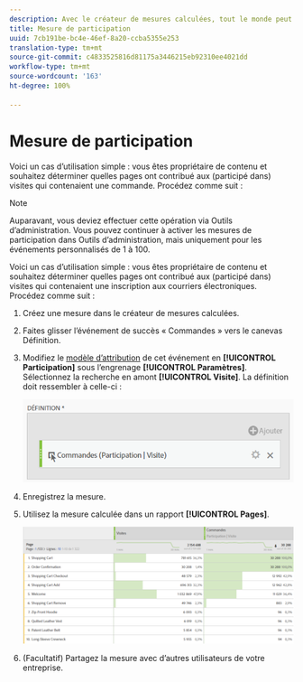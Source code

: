 ```yaml
---
description: Avec le créateur de mesures calculées, tout le monde peut créer une mesure de participation.
title: Mesure de participation
uuid: 7cb191be-bc4e-46ef-8a20-ccba5355e253
translation-type: tm+mt
source-git-commit: c4833525816d81175a3446215eb92310ee4021dd
workflow-type: tm+mt
source-wordcount: '163'
ht-degree: 100%

---
```



# Mesure de participation

Voici un cas d’utilisation simple : vous êtes propriétaire de contenu et souhaitez déterminer quelles pages ont contribué aux (participé dans) visites qui contenaient une commande. Procédez comme suit :

>[!NOTE]
>
>Auparavant, vous deviez effectuer cette opération via Outils d’administration. Vous pouvez continuer à activer les mesures de participation dans Outils d’administration, mais uniquement pour les événements personnalisés de 1 à 100.

Voici un cas d’utilisation simple : vous êtes propriétaire de contenu et souhaitez déterminer quelles pages ont contribué aux (participé dans) visites qui contenaient une inscription aux courriers électroniques. Procédez comme suit :

1. Créez une mesure dans le créateur de mesures calculées.
1. Faites glisser l’événement de succès « Commandes » vers le canevas Définition.
1. Modifiez le [modèle d’attribution](/help/components/c-calcmetrics/c-workflow/cm-workflow/c-build-metrics/m-metric-type-alloc.md) de cet événement en **[!UICONTROL Participation]** sous l’engrenage **[!UICONTROL Paramètres]**. Sélectionnez la recherche en amont **[!UICONTROL Visite]**. La définition doit ressembler à celle-ci :

   ![](assets/participation.png)

1. Enregistrez la mesure.
1. Utilisez la mesure calculée dans un rapport **[!UICONTROL Pages]**.

   ![](assets/participation-pages.png)

1. (Facultatif) Partagez la mesure avec d’autres utilisateurs de votre entreprise.

